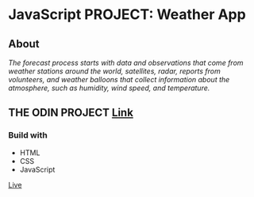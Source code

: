 # JavaScript PROJECT: Weather App
## About
*The forecast process starts with data and observations that come from weather stations around the world, satellites, radar, reports from volunteers, and weather balloons that collect information about the atmosphere, such as humidity, wind speed, and temperature.*
## THE ODIN PROJECT [Link](https://www.theodinproject.com/lessons/node-path-javascript-weather-app)
### Build with 
- HTML
- CSS
- JavaScript

[Live](https://artanmerko.github.io/weather-app/)
